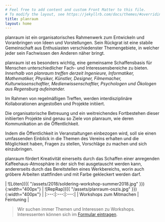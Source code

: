 ```yaml
---
# Feel free to add content and custom Front Matter to this file.
# To modify the layout, see https://jekyllrb.com/docs/themes/#overriding-theme-defaults
title: planraum
layout: home
---
```


planraum ist ein organisatorisches Rahmenwerk zum Entwickeln und Voranbringen von Ideen und Vorstellungen. Sein Rückgrat ist eine stabile Gemeinschaft aus Enthusiasten verschiedenster Themengebiete, in welcher jeder sein Fachwissen den Anderen näher bringt.

planraum ist es besonders wichtig, eine gemeinsame Schaffensbasis für Menschen unterschiedlicher Fach- und Interessensbereiche zu bieten. _Innerhalb von planraum treffen derzeit Ingenieure, Informatiker, Mathematiker, Physiker, Künstler, Designer, Filmemacher, Kulturwissenschaftler, Medienwissenschaftler, Psychologen und Ökologen aus Regensburg aufeinander._

Im Rahmen von regelmäßigen Treffen, werden interdisziplinäre Kollaborationen angestoßen und Projekte initiiert.

Die organisatorische Betreuung und ein weitreichendes Fortbestehen dieser initiierten Projekte sind genau so Ziele von planraum, wie deren Kommunikation an die Öffentlichkeit.

Indem die Öffentlichkeit in Veranstaltungen einbezogen wird, soll sie einen umfassenden Einblick in die Themen des Vereins erhalten und die Möglichkeit haben, Fragen zu stellen, Vorschläge zu machen und sich einzubringen.

planraum fördert Kreativität einerseits durch das Schaffen einer anregenden Kaffeehaus-Atmosphäre in der sich frei ausgetauscht werden kann, andererseits durch das Bereitstellen eines Werkbereichs, worin auch gröbere Arbeiten stattfinden und mit Farbe gekleckert werden darf. 

| ![Löten]({{ "/assets/2018/soldering-workshop-summer2018.jpg" }}){:width="400px"} | ![RepRap]({{ "/assets/planraum-oszis.jpg" }}){:width="400px"} |
|:---:|:---:|:---:|
| Workshops zum Mitmachen | Feintuning |

> Wir suchen immer Themen und Interessen zu Workshops. Interessenten können sich im [Formular eintragen](http://workshops.planraum.org).
